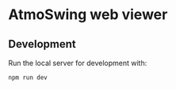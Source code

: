# AtmoSwing web viewer

## Development

Run the local server for development with:

`` npm run dev ``
